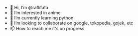 - 👋 Hi, I’m @raflifata
- 👀 I’m interested in anime
- 🌱 I’m currently learning python
- 💞️ I’m looking to collaborate on google, tokopedia, gojek, etc
- 📫 How to reach me it's on progress

<!---
raflifata/raflifata is a ✨ special ✨ repository because its `README.md` (this file) appears on your GitHub profile.
You can click the Preview link to take a look at your changes.
--->
